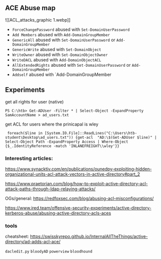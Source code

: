
## ACE Abuse map
![[ACL_attacks_graphic 1.webp]]

- `ForceChangePassword` abused with `Set-DomainUserPassword`
- `Add Members` abused with `Add-DomainGroupMember`
- `GenericAll` abused with `Set-DomainUserPassword` or `Add-DomainGroupMember`
- `GenericWrite` abused with `Set-DomainObject`
- `WriteOwner` abused with `Set-DomainObjectOwner`
- `WriteDACL` abused with `Add-DomainObjectACL`
- `AllExtendedRights` abused with `Set-DomainUserPassword` or `Add-DomainGroupMember`
- `Addself` abused with `Add-DomainGroupMember

## Experiments

get all rights for user (native)
```powershell-session
PS C:\htb> Get-ADUser -Filter * | Select-Object -ExpandProperty SamAccountName > ad_users.txt
```
get ACL for users where the prinicapal is wley
```powershell-session
 foreach($line in [System.IO.File]::ReadLines("C:\Users\htb-student\Desktop\ad_users.txt")) {get-acl  "AD:\$(Get-ADUser $line)" | Select-Object Path -ExpandProperty Access | Where-Object {$_.IdentityReference -match 'INLANEFREIGHT\\wley'}}
```





### Interesting articles:
https://www.synacktiv.com/en/publications/ounedpy-exploiting-hidden-organizational-units-acl-attack-vectors-in-active-directory#part_2

https://www.praetorian.com/blog/how-to-exploit-active-directory-acl-attack-paths-through-ldap-relaying-attacks/



OGs/general:
https://redfoxsec.com/blog/abusing-acl-misconfigurations/

https://www.ired.team/offensive-security-experiments/active-directory-kerberos-abuse/abusing-active-directory-acls-aces

### tools
cheatsheet:
https://swisskyrepo.github.io/InternalAllTheThings/active-directory/ad-adds-acl-ace/

`dacledit.py`
`bloodyAD`
`powerview`
`bloodhound`